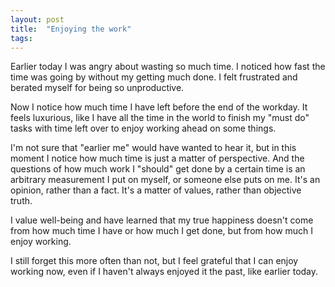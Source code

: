 ```yaml
---
layout: post
title:  "Enjoying the work"
tags: 
---
```


Earlier today I was angry about wasting so much time. I noticed how fast the time was going by without my getting much done. I felt frustrated and berated myself for being so unproductive.

Now I notice how much time I have left before the end of the workday. It feels luxurious, like I have all the time in the world to finish my "must do" tasks with time left over to enjoy working ahead on some things.

I'm not sure that "earlier me" would have wanted to hear it, but in this moment I notice how much time is just a matter of perspective. And the questions of how much work I "should" get done by a certain time is an arbitrary measurement I put on myself, or someone else puts on me. It's an opinion, rather than a fact. It's a matter of values, rather than objective truth.

I value well-being and have learned that my true happiness doesn't come from how much time I have or how much I get done, but from how much I enjoy working.

I still forget this more often than not, but I feel grateful that I can enjoy working now, even if I haven't always enjoyed it the past, like earlier today.